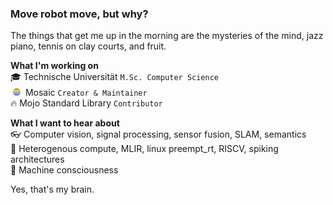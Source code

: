 ### Move robot move, but why?
The things that get me up in the morning are the mysteries of the mind, jazz piano, tennis on clay courts, and fruit. 

**What I'm working on**  
🎓 Technische Universität `M.Sc. Computer Science`  
<img src="images/mosaic-icon.svg" width="16" height="16">&nbsp;&nbsp;Mosaic `Creator & Maintainer`  
🔥 Mojo Standard Library `Contributor`

**What I want to hear about**  
👓 Computer vision, signal processing, sensor fusion, SLAM, semantics  
🔭 Heterogenous compute, MLIR, linux preempt_rt, RISCV, spiking architectures  
🔮 Machine consciousness  

Yes, that's my brain.

